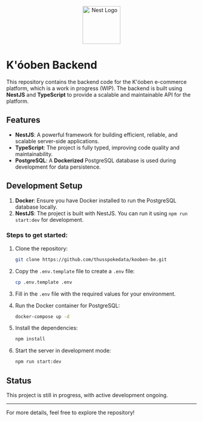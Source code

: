 <p align="center">
  <a href="http://nestjs.com/" target="blank"><img src="https://nestjs.com/img/logo-small.svg" width="100" alt="Nest Logo" /></a>
</p>


# K'óoben Backend

This repository contains the backend code for the K'óoben e-commerce platform, which is a work in progress (WIP). The backend is built using **NestJS** and **TypeScript** to provide a scalable and maintainable API for the platform.

## Features

- **NestJS**: A powerful framework for building efficient, reliable, and scalable server-side applications.
- **TypeScript**: The project is fully typed, improving code quality and maintainability.
- **PostgreSQL**: A **Dockerized** PostgreSQL database is used during development for data persistence.

## Development Setup

1. **Docker**: Ensure you have Docker installed to run the PostgreSQL database locally.
2. **NestJS**: The project is built with NestJS. You can run it using `npm run start:dev` for development.

### Steps to get started:

1. Clone the repository:
    ```bash
    git clone https://github.com/thusspokedata/kooben-be.git
    ```

2. Copy the `.env.template` file to create a `.env` file:
    ```bash
    cp .env.template .env
    ```

3. Fill in the `.env` file with the required values for your environment.

4. Run the Docker container for PostgreSQL:
    ```bash
    docker-compose up -d
    ```

5. Install the dependencies:
    ```bash
    npm install
    ```

6. Start the server in development mode:
    ```bash
    npm run start:dev
    ```

## Status

This project is still in progress, with active development ongoing.

---

For more details, feel free to explore the repository!
